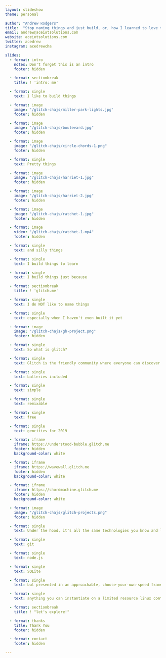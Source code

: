 ```yaml
---
layout: slideshow
theme: personal

author: "Andrew Rodgers"
title:  "Stop naming things and just build, or, how I learned to love the glitch"
email: andrew@aceiotsolutions.com
website: aceiotsolutions.com
twitter: acedrew
instagram: acedrewcha

slides:
  - format: intro
    notes: Don't forget this is an intro
    footer: hidden

  - format: sectionbreak
    title: ! 'intro: me'

  - format: single
    text: I like to build things

  - format: image
    image: "/glitch-chajs/miller-park-lights.jpg"
    footer: hidden

  - format: image
    image: "/glitch-chajs/boulevard.jpg"
    footer: hidden

  - format: image
    image: "/glitch-chajs/circle-chords-1.png"
    footer: hidden

  - format: single
    text: Pretty things

  - format: image
    image: "/glitch-chajs/harriet-1.jpg"
    footer: hidden

  - format: image
    image: "/glitch-chajs/harriet-2.jpg"
    footer: hidden

  - format: image
    image: "/glitch-chajs/ratchet-1.jpg"
    footer: hidden

  - format: image
    video: "/glitch-chajs/ratchet-1.mp4"
    footer: hidden

  - format: single
    text: and silly things

  - format: single
    text: I build things to learn

  - format: single
    text: I build things just because

  - format: sectionbreak
    title: ! 'glitch.me'

  - format: single
    text: I do NOT like to name things

  - format: single
    text: especially when I haven't even built it yet

  - format: image
    image: "/glitch-chajs/gh-project.png"
    footer: hidden

  - format: single
    text: So what is glitch?

  - format: single
    text: Glitch is the friendly community where everyone can discover and create the best stuff on the web.

  - format: single
    text: batteries included

  - format: single
    text: simple

  - format: single
    text: remixable

  - format: single
    text: free

  - format: single
    text: geocities for 2019

  - format: iframe
    iframe: https://understood-bubble.glitch.me
    footer: hidden
    background-color: white

  - format: iframe
    iframe: https://wavewall.glitch.me
    footer: hidden
    background-color: white

  - format: iframe
    iframe: https://chordmachine.glitch.me
    footer: hidden
    background-color: white

  - format: image
    image: "/glitch-chajs/glitch-projects.png"
    footer: hidden

  - format: single
    text: Under the hood, it's all the same technologies you know and love

  - format: single
    text: git

  - format: single
    text: node.js

  - format: single
    text: SQLite

  - format: single
    text: but presented in an approachable, choose-your-own-speed framework

  - format: single
    text: anything you can instantiate on a limited resource linux container

  - format: sectionbreak
    title: ! "let's explore!"

  - format: thanks
    title: Thank You
    footer: hidden

  - format: contact
    footer: hidden

---
```

